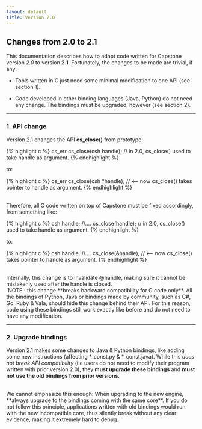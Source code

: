 ```yaml
---
layout: default
title: Version 2.0
---
```


## Changes from 2.0 to 2.1

This documentation describes how to adapt code written for Capstone version *2.0* to version **2.1**. Fortunately, the changes to be made are trivial, if any:

- Tools written in C just need some minimal modification to one API (see section 1).

- Code developed in other binding languages (Java, Python) do not need any change. The bindings must be upgraded, however (see section 2).

---
### 1. API change

Version 2.1 changes the API **cs_close()** from prototype:

{% highlight c %}
    cs_err cs_close(csh handle);   // in 2.0, cs_close() used to take handle as argument.
{% endhighlight %}

to:

{% highlight c %}
    cs_err cs_close(csh *handle);  // <-- now cs_close() takes pointer to handle as argument.
{% endhighlight %}

<br>
Therefore, all C code written on top of Capstone must be fixed accordingly, from something like:

{% highlight c %}
    csh handle;
    //....
    cs_close(handle);   // in 2.0, cs_close() used to take handle as argument.
{% endhighlight %}

to:

{% highlight c %}
    csh handle;
    //....
    cs_close(&handle);  // <-- now cs_close() takes pointer to handle as argument.
{% endhighlight %}

<br>
Internally, this change is to invalidate @handle, making sure it cannot be mistakenly used after the handle is closed.

<br>
`NOTE`: this change **breaks backward compatibility for C code only**. All the bindings of Python, Java or bindings made by community, such as C#, Go, Ruby & Vala, should hide this change behind their API. For this reason, code using these bindings still work exactly like before and do not need to have any modification.

---
### 2. Upgrade bindings

Version 2.1 makes some changes to Java & Python bindings, like adding some new instructions (affecting \*_const.py & \*_const.java). While this *does not break API compatibility* (i.e users do not need to modify their program written with prior version 2.0), they **must upgrade these bindings** and **must not use the old bindings from prior versions**.

<br>
We cannot emphasize this enough: When upgrading to the new engine, **always upgrade to the bindings coming with the same core**. If you do not follow this principle, applications written with old bindings would run with the new incompatible core, thus silently break without any clear evidence, making it extremely hard to debug.

